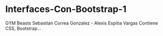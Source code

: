 # Interfaces-Con-Bootstrap-1
GYM Beasts   Sebastian Correa Gonzalez - Alexis Espitia Vargas     Contiene CSS, Bootstrap...

